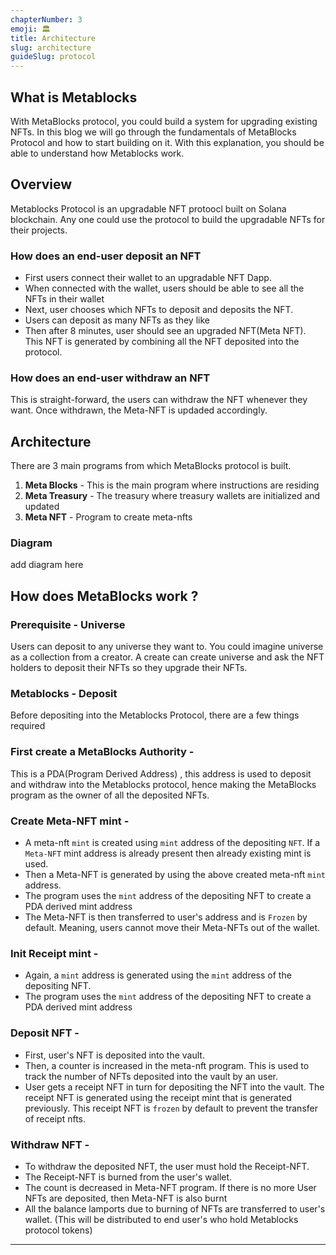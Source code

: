 ```yaml
---
chapterNumber: 3
emoji: 🏛
title: Architecture
slug: architecture
guideSlug: protocol
---
```


## What is Metablocks 

With MetaBlocks protocol, you could build a system for upgrading existing NFTs. In this blog we will go through the fundamentals of MetaBlocks Protocol and how to start building on it. With this explanation, you should be able to understand how Metablocks work. 


## Overview

Metablocks Protocol is an upgradable NFT protoocl built on Solana blockchain. Any one could use the protocol to build the upgradable NFTs for their projects. 

### How does an end-user deposit an NFT
* First users connect their wallet to an upgradable NFT Dapp.
* When connected with the wallet, users should be able to see all the NFTs in their wallet
* Next, user chooses which NFTs to deposit and deposits the NFT.
* Users can deposit as many NFTs as they like
* Then after 8 minutes, user should see an upgraded NFT(Meta NFT). This NFT is generated by combining all the NFT deposited into the protocol.

### How does an end-user withdraw an NFT
 This is straight-forward, the users can withdraw the NFT whenever they want. Once withdrawn, the Meta-NFT is updaded accordingly.


## Architecture
There are 3 main programs from which MetaBlocks protocol is built.

1. **Meta Blocks** - This is the main program where instructions are residing
2. **Meta Treasury** - The treasury where treasury wallets are initialized and updated
3. **Meta NFT** - Program to create meta-nfts


### Diagram

add diagram here

## How does MetaBlocks work ?

### Prerequisite - Universe
Users can deposit to any universe they want to. You could imagine universe as a collection from a creator. A create can create universe and ask the NFT holders to deposit their NFTs so they upgrade their NFTs.

### Metablocks - Deposit

Before depositing into the Metablocks Protocol, there are a few things required

### First create a MetaBlocks Authority - 
This is a PDA(Program Derived Address) , this address is used to deposit and withdraw into the Metablocks protocol, hence making the MetaBlocks program as the owner of all the deposited NFTs. 


### Create Meta-NFT mint - 
* A meta-nft `mint` is created using `mint` address of the depositing `NFT`. If a `Meta-NFT` mint address is already present then already existing mint is used.
* Then a Meta-NFT is generated by using the above created meta-nft `mint` address.
* The program uses the `mint` address of the depositing NFT to create a PDA derived mint address
* The Meta-NFT is then transferred to user's address and is `Frozen` by default. Meaning, users cannot move their Meta-NFTs out of the wallet.

### Init Receipt mint - 
* Again, a `mint` address is generated using the `mint` address of the depositing NFT.
* The program uses the `mint` address of the depositing NFT to create a PDA derived mint address


### Deposit NFT - 
* First, user's NFT is deposited into the vault. 
* Then, a counter is increased in the meta-nft program. This is used to track the number of NFTs deposited into the vault by an user.
* User gets a receipt NFT in turn for depositing the NFT into the vault. The receipt NFT is generated using the receipt mint that is generated previously. This receipt NFT is `frozen` by default to prevent the transfer of receipt nfts.


### Withdraw NFT - 
* To withdraw the deposited NFT, the user must hold the Receipt-NFT. 
* The Receipt-NFT is burned from the user's wallet.
* The count is decreased in Meta-NFT program. If there is no more User NFTs are deposited, then Meta-NFT is also burnt
* All the balance lamports due to burning of NFTs are transferred to user's wallet. (This will be distributed to end user's who hold Metablocks protocol tokens) 
  

---




